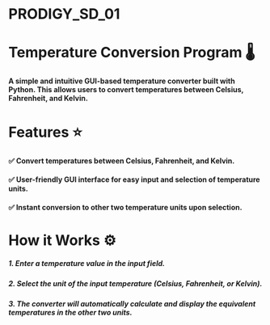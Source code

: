 # PRODIGY_SD_01

 # Temperature Conversion Program 🌡️

#### A simple and intuitive **GUI-based temperature converter** built with **Python**. This allows users to convert temperatures between **Celsius**, **Fahrenheit**, and **Kelvin**.

# Features ⭐

#### ✅ Convert temperatures between **Celsius**, **Fahrenheit**, and **Kelvin**.
 
#### ✅ User-friendly **GUI interface** for easy input and selection of temperature units.

#### ✅ **Instant conversion** to other two temperature units upon selection.

 # How it Works ⚙️
##### 1. Enter a temperature value in the input field.
##### 2. Select the unit of the input temperature (Celsius, Fahrenheit, or Kelvin).
##### 3. The converter will automatically calculate and display the equivalent temperatures in the other two units.
